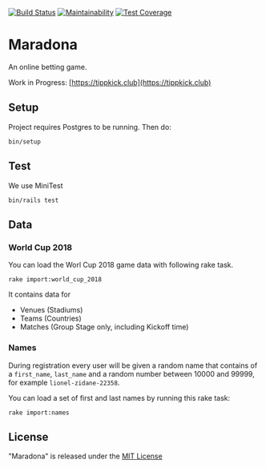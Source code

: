 [![Build Status](https://travis-ci.org/lxxxvi/maradona.svg?branch=master)](https://travis-ci.org/lxxxvi/maradona)
[![Maintainability](https://api.codeclimate.com/v1/badges/2222b60236248ba92dcf/maintainability)](https://codeclimate.com/github/lxxxvi/maradona/maintainability)
[![Test Coverage](https://api.codeclimate.com/v1/badges/2222b60236248ba92dcf/test_coverage)](https://codeclimate.com/github/lxxxvi/maradona/test_coverage)

# Maradona

An online betting game.

Work in Progress: [https://tippkick.club](https://tippkick.club)


## Setup

Project requires Postgres to be running. Then do:

```
bin/setup
```

## Test

We use MiniTest

```
bin/rails test
```

## Data

### World Cup 2018

You can load the Worl Cup 2018 game data with following rake task.

```shell
rake import:world_cup_2018
```

It contains data for

* Venues (Stadiums)
* Teams (Countries)
* Matches (Group Stage only, including Kickoff time)


### Names

During registration every user will be given a random name that contains of a `first_name`, `last_name` and a random number between 10000 and 99999, for example `lionel-zidane-22358`.

You can load a set of first and last names by running this rake task:

```shell
rake import:names
```

## License

"Maradona" is released under the [MIT License](https://opensource.org/licenses/MIT)


